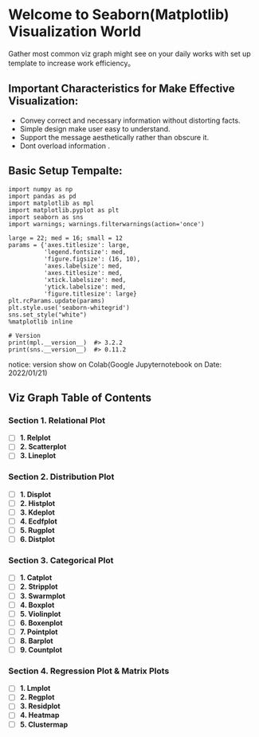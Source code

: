 <!--
 * @Author: BDFD
 * @Date: 2022-01-21 13:17:17
 * @LastEditTime: 2022-01-24 15:47:11
 * @LastEditors: BDFD
 * @Description:
 * @FilePath: \00Awesome_Seaborn_Visualization_Guide\README.md
-->

# Welcome to Seaborn(Matplotlib) Visualization World

Gather most common viz graph might see on your daily works with set up template to increase work efficiency。

## Important Characteristics for Make Effective Visualization:

- Convey correct and necessary information without distorting facts.
- Simple design make user easy to understand.
- Support the message aesthetically rather than obscure it.
- Dont overload information .

## Basic Setup Tempalte:

```
import numpy as np
import pandas as pd
import matplotlib as mpl
import matplotlib.pyplot as plt
import seaborn as sns
import warnings; warnings.filterwarnings(action='once')

large = 22; med = 16; small = 12
params = {'axes.titlesize': large,
          'legend.fontsize': med,
          'figure.figsize': (16, 10),
          'axes.labelsize': med,
          'axes.titlesize': med,
          'xtick.labelsize': med,
          'ytick.labelsize': med,
          'figure.titlesize': large}
plt.rcParams.update(params)
plt.style.use('seaborn-whitegrid')
sns.set_style("white")
%matplotlib inline

# Version
print(mpl.__version__)  #> 3.2.2
print(sns.__version__)  #> 0.11.2
```

notice: version show on Colab(Google Jupyternotebook on Date: 2022/01/21)

## Viz Graph Table of Contents

### Section 1. Relational Plot

- [ ] **1. Relplot**
- [ ] **2. Scatterplot**
- [ ] **3. Lineplot**

### Section 2. Distribution Plot

- [ ] **1. Displot**
- [ ] **2. Histplot**
- [ ] **3. Kdeplot**
- [ ] **4. Ecdfplot**
- [ ] **5. Rugplot**
- [ ] **6. Distplot**

### Section 3. Categorical Plot

- [ ] **1. Catplot**
- [ ] **2. Stripplot**
- [ ] **3. Swarmplot**
- [ ] **4. Boxplot**
- [ ] **5. Violinplot**
- [ ] **6. Boxenplot**
- [ ] **7. Pointplot**
- [ ] **8. Barplot**
- [ ] **9. Countplot**

### Section 4. Regression Plot & Matrix Plots

- [ ] **1. Lmplot**
- [ ] **2. Regplot**
- [ ] **3. Residplot**
- [ ] **4. Heatmap**
- [ ] **5. Clustermap**
